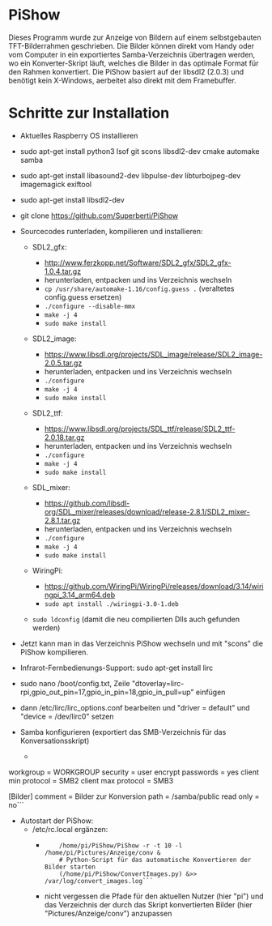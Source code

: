 # PiShow
Dieses Programm wurde zur Anzeige von Bildern auf einem selbstgebauten TFT-Bilderrahmen geschrieben. Die Bilder können direkt vom Handy oder vom Computer in ein exportiertes Samba-Verzeichnis übertragen werden, wo ein Konverter-Skript läuft, welches die Bilder in das optimale Format für den Rahmen konvertiert.
Die PiShow basiert auf der libsdl2 (2.0.3) und benötigt kein X-Windows, aerbeitet also direkt mit dem Framebuffer. 

# Schritte zur Installation

- Aktuelles Raspberry OS installieren
- sudo apt-get install python3 lsof git scons libsdl2-dev cmake automake samba
- sudo apt-get install libasound2-dev libpulse-dev libturbojpeg-dev imagemagick exiftool
- sudo apt-get install libsdl2-dev 
- git clone https://github.com/Superberti/PiShow

- Sourcecodes runterladen, kompilieren und installieren:
  - SDL2_gfx:
    - http://www.ferzkopp.net/Software/SDL2_gfx/SDL2_gfx-1.0.4.tar.gz
    - herunterladen, entpacken und ins Verzeichnis wechseln
    - ```cp /usr/share/automake-1.16/config.guess .``` (veraltetes config.guess ersetzen)
    - ```./configure --disable-mmx```
    - ```make -j 4```
    - ```sudo make install```
  
  - SDL2_image:
    - https://www.libsdl.org/projects/SDL_image/release/SDL2_image-2.0.5.tar.gz
    - herunterladen, entpacken und ins Verzeichnis wechseln
    - ```./configure```
    - ```make -j 4```
    - ```sudo make install```

  - SDL2_ttf:
    - https://www.libsdl.org/projects/SDL_ttf/release/SDL2_ttf-2.0.18.tar.gz
    - herunterladen, entpacken und ins Verzeichnis wechseln
    - ```./configure```
    - ```make -j 4```
    - ```sudo make install```

  - SDL_mixer:
    - https://github.com/libsdl-org/SDL_mixer/releases/download/release-2.8.1/SDL2_mixer-2.8.1.tar.gz
    - herunterladen, entpacken und ins Verzeichnis wechseln
    - ```./configure```
    - ```make -j 4```
    - ```sudo make install```

  - WiringPi:
    - https://github.com/WiringPi/WiringPi/releases/download/3.14/wiringpi_3.14_arm64.deb
    - ```sudo apt install ./wiringpi-3.0-1.deb```
  - ```sudo ldconfig``` (damit die neu compilierten Dlls auch gefunden werden)


- Jetzt kann man in das Verzeichnis PiShow wechseln und mit "scons" die PiShow kompilieren.
- Infrarot-Fernbedienungs-Support: sudo apt-get install lirc
- sudo nano /boot/config.txt, Zeile "dtoverlay=lirc-rpi,gpio_out_pin=17,gpio_in_pin=18,gpio_in_pull=up" einfügen
- dann /etc/lirc/lirc_options.conf bearbeiten und "driver = default" und "device = /dev/lirc0" setzen

- Samba konfigurieren (exportiert das SMB-Verzeichnis für das Konversationsskript)
  - ```[global]
workgroup = WORKGROUP
security = user
encrypt passwords = yes
client min protocol = SMB2
client max protocol = SMB3

[Bilder]
comment = Bilder zur Konversion
path = /samba/public
read only = no```

- Autostart der PiShow:
    - /etc/rc.local ergänzen:
      - ```# Software für das Anzeigen der Bilder auf dem Bilderrahmen starten
            /home/pi/PiShow/PiShow -r -t 10 -l /home/pi/Pictures/Anzeige/conv &
            # Python-Script für das automatische Konvertieren der Bilder starten
            (/home/pi/PiShow/ConvertImages.py) &>> /var/log/convert_images.log```
      - nicht vergessen die Pfade für den aktuellen Nutzer (hier "pi") und das Verzeichnis der durch das Skript konvertierten Bilder (hier "Pictures/Anzeige/conv") anzupassen
